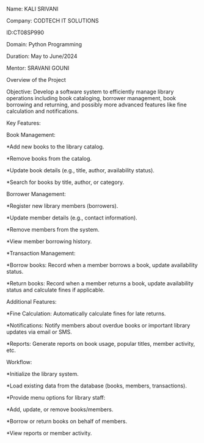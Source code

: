 Name: KALI SRIVANI

Company: CODTECH IT SOLUTIONS

ID:CT08SP990

Domain: Python Programming

Duration: May to June/2024

Mentor: SRAVANI GOUNI


Overview of the Project

Objective:
Develop a software system to efficiently manage library operations including book cataloging, borrower management, book borrowing and returning, and possibly more advanced features like fine calculation and notifications.

Key Features:

Book Management:

*Add new books to the library catalog.

*Remove books from the catalog.

*Update book details (e.g., title, author, availability status).

*Search for books by title, author, or category.

Borrower Management:

*Register new library members (borrowers).

*Update member details (e.g., contact information).

*Remove members from the system.

*View member borrowing history.

*Transaction Management:

*Borrow books: Record when a member borrows a book, update availability status.

*Return books: Record when a member returns a book, update availability status and calculate fines if applicable.

Additional Features:

*Fine Calculation: Automatically calculate fines for late returns.

*Notifications: Notify members about overdue books or important library updates via email or SMS.

*Reports: Generate reports on book usage, popular titles, member activity, etc.

Workflow:


*Initialize the library system.

*Load existing data from the database (books, members, transactions).

*Provide menu options for library staff:
  
  *Add, update, or remove books/members.
  
  *Borrow or return books on behalf of members.
  
  *View reports or member activity.
